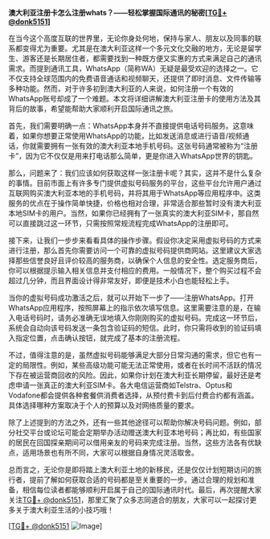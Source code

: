 **澳大利亚注册卡怎么注册whats？——轻松掌握国际通讯的秘密[[TG💪+ @donk5151](https://t.me/s/donk5151)]**

在当今这个高度互联的世界里，无论你身处何地，保持与家人、朋友以及同事的联系都变得尤为重要。尤其是在澳大利亚这样一个多元文化交融的地方，无论是留学生、游客还是长期居住者，都需要找到一种既方便又实惠的方式来满足自己的通讯需求。而提到通讯工具，WhatsApp（简称WA）无疑是最受欢迎的选择之一。它不仅支持全球范围内的免费语音通话和视频聊天，还提供了即时消息、文件传输等多种功能。然而，对于许多初到澳大利亚的人来说，如何注册一个有效的WhatsApp账号却成了一个难题。本文将详细讲解澳大利亚注册卡的使用方法及其背后的故事，希望能帮助大家顺利开启国际通讯之旅。

首先，我们需要明确一点：WhatsApp本身并不直接提供电话号码服务。这意味着，如果你想要正常使用WhatsApp的功能，比如发送消息或进行语音/视频通话，你就需要拥有一张有效的澳大利亚本地手机号码。这张号码通常被称为“注册卡”，因为它不仅仅是用来打电话那么简单，更是你进入WhatsApp世界的钥匙。

那么，问题来了：我们应该如何获取这样一张注册卡呢？其实，这并不是什么复杂的事情。目前市面上有许多专门提供虚拟号码服务的平台，这些平台允许用户通过互联网购买澳大利亚本地的手机号码，并将其用于WhatsApp等应用程序中。这类服务的优点在于操作简单快捷，价格也相对合理，非常适合那些暂时没有澳大利亚本地SIM卡的用户。当然，如果你已经拥有了一张真实的澳大利亚SIM卡，那自然可以直接跳过这一环节，只需按照常规流程完成WhatsApp的注册即可。

接下来，让我们一步步来看看具体的操作步骤。假设你决定采用虚拟号码的方式来进行注册，那么首先你需要访问一个可靠的虚拟号码提供商网站。这里建议大家选择那些信誉良好且评价较高的服务商，以确保个人信息的安全性。选定服务商后，你可以根据提示输入相关信息并支付相应的费用。一般情况下，整个购买过程不会超过几分钟，而且界面设计得非常友好，即便是技术小白也能轻松上手。

当你的虚拟号码成功激活之后，就可以开始下一步了——注册WhatsApp。打开WhatsApp应用程序，按照屏幕上的指示依次填写信息。这里需要注意的是，在输入电话号码时，请务必准确无误地填入你刚刚购买的虚拟号码。完成这一环节后，系统会自动向该号码发送一条包含验证码的短信。此时，你只需将收到的验证码填入指定位置，点击确认按钮，就完成了基本的注册流程。

不过，值得注意的是，虽然虚拟号码能够满足大部分日常沟通的需求，但它也有一定的局限性。例如，某些高级功能可能无法正常使用，或者在长时间不活跃的情况下存在被运营商回收的风险。因此，如果你计划在澳大利亚长期停留，最好还是考虑申请一张真正的澳大利亚SIM卡。各大电信运营商如Telstra、Optus和Vodafone都会提供各种套餐供消费者选择，从预付费卡到后付费合约都有涵盖。具体选择哪种方案取决于个人的预算以及对网络质量的要求。

除了上述提到的方法之外，还有一些其他途径可以帮助你解决号码问题。例如，部分社交平台或论坛可能会定期举办活动赠送澳大利亚本地号码；再比如，有些国家的居民在回国探亲期间可以借用亲友的号码来完成注册。当然，这些方法各有优缺点，适用场景也有所不同，大家可以根据自身情况灵活取舍。

总而言之，无论你是即将踏上澳大利亚土地的新移民，还是仅仅计划短期访问的旅行者，提前了解如何获取合适的号码都是至关重要的一步。通过合理的规划和准备，相信每位读者都能够顺利开启属于自己的国际通讯时代。最后，再次提醒大家关注[TG💪+ @donk5151](https://t.me/s/donk5151)，那里汇聚了众多志同道合的朋友，大家可以一起探讨更多关于澳大利亚生活的小技巧哦！

[[TG💪+ @donk5151](https://t.me/s/donk5151) ![Image](https://i.postimg.cc/rwNCRYN7/Snipaste-2025-04-30-17-27-05.png)]